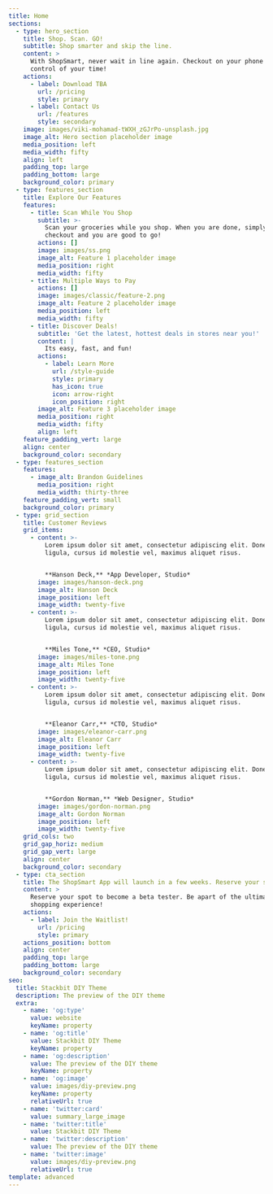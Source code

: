 ```yaml
---
title: Home
sections:
  - type: hero_section
    title: Shop. Scan. GO!
    subtitle: Shop smarter and skip the line.
    content: >
      With ShopSmart, never wait in line again. Checkout on your phone and take
      control of your time!
    actions:
      - label: Download TBA
        url: /pricing
        style: primary
      - label: Contact Us
        url: /features
        style: secondary
    image: images/viki-mohamad-tWXH_zGJrPo-unsplash.jpg
    image_alt: Hero section placeholder image
    media_position: left
    media_width: fifty
    align: left
    padding_top: large
    padding_bottom: large
    background_color: primary
  - type: features_section
    title: Explore Our Features
    features:
      - title: Scan While You Shop
        subtitle: >-
          Scan your groceries while you shop. When you are done, simply press
          checkout and you are good to go!
        actions: []
        image: images/ss.png
        image_alt: Feature 1 placeholder image
        media_position: right
        media_width: fifty
      - title: Multiple Ways to Pay
        actions: []
        image: images/classic/feature-2.png
        image_alt: Feature 2 placeholder image
        media_position: left
        media_width: fifty
      - title: Discover Deals!
        subtitle: 'Get the latest, hottest deals in stores near you!'
        content: |
          Its easy, fast, and fun!
        actions:
          - label: Learn More
            url: /style-guide
            style: primary
            has_icon: true
            icon: arrow-right
            icon_position: right
        image_alt: Feature 3 placeholder image
        media_position: right
        media_width: fifty
        align: left
    feature_padding_vert: large
    align: center
    background_color: secondary
  - type: features_section
    features:
      - image_alt: Brandon Guidelines
        media_position: right
        media_width: thirty-three
    feature_padding_vert: small
    background_color: primary
  - type: grid_section
    title: Customer Reviews
    grid_items:
      - content: >-
          Lorem ipsum dolor sit amet, consectetur adipiscing elit. Donec nisl
          ligula, cursus id molestie vel, maximus aliquet risus.


          **Hanson Deck,** *App Developer, Studio*
        image: images/hanson-deck.png
        image_alt: Hanson Deck
        image_position: left
        image_width: twenty-five
      - content: >-
          Lorem ipsum dolor sit amet, consectetur adipiscing elit. Donec nisl
          ligula, cursus id molestie vel, maximus aliquet risus.


          **Miles Tone,** *CEO, Studio*
        image: images/miles-tone.png
        image_alt: Miles Tone
        image_position: left
        image_width: twenty-five
      - content: >-
          Lorem ipsum dolor sit amet, consectetur adipiscing elit. Donec nisl
          ligula, cursus id molestie vel, maximus aliquet risus.


          **Eleanor Carr,** *CTO, Studio*
        image: images/eleanor-carr.png
        image_alt: Eleanor Carr
        image_position: left
        image_width: twenty-five
      - content: >-
          Lorem ipsum dolor sit amet, consectetur adipiscing elit. Donec nisl
          ligula, cursus id molestie vel, maximus aliquet risus.


          **Gordon Norman,** *Web Designer, Studio*
        image: images/gordon-norman.png
        image_alt: Gordon Norman
        image_position: left
        image_width: twenty-five
    grid_cols: two
    grid_gap_horiz: medium
    grid_gap_vert: large
    align: center
    background_color: secondary
  - type: cta_section
    title: The ShopSmart App will launch in a few weeks. Reserve your spot today!
    content: >
      Reserve your spot to become a beta tester. Be apart of the ultimate
      shopping experience!
    actions:
      - label: Join the Waitlist!
        url: /pricing
        style: primary
    actions_position: bottom
    align: center
    padding_top: large
    padding_bottom: large
    background_color: secondary
seo:
  title: Stackbit DIY Theme
  description: The preview of the DIY theme
  extra:
    - name: 'og:type'
      value: website
      keyName: property
    - name: 'og:title'
      value: Stackbit DIY Theme
      keyName: property
    - name: 'og:description'
      value: The preview of the DIY theme
      keyName: property
    - name: 'og:image'
      value: images/diy-preview.png
      keyName: property
      relativeUrl: true
    - name: 'twitter:card'
      value: summary_large_image
    - name: 'twitter:title'
      value: Stackbit DIY Theme
    - name: 'twitter:description'
      value: The preview of the DIY theme
    - name: 'twitter:image'
      value: images/diy-preview.png
      relativeUrl: true
template: advanced
---
```

